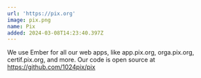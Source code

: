 ```yaml
---
url: 'https://pix.org'
image: pix.png
name: Pix
added: 2024-03-08T14:23:40.397Z
---
```

We use Ember for all our web apps, like app.pix.org, orga.pix.org, certif.pix.org, and more. 
Our code is open source at https://github.com/1024pix/pix
